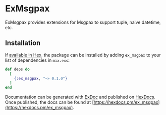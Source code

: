 # ExMsgpax

ExMsgpax provides extensions for Msgpax to support tuple, naive datetime, etc.

## Installation

If [available in Hex](https://hex.pm/docs/publish), the package can be installed
by adding `ex_msgpax` to your list of dependencies in `mix.exs`:

```elixir
def deps do
  [
    {:ex_msgpax, "~> 0.1.0"}
  ]
end
```

Documentation can be generated with [ExDoc](https://github.com/elixir-lang/ex_doc)
and published on [HexDocs](https://hexdocs.pm). Once published, the docs can
be found at [https://hexdocs.pm/ex_msgpax](https://hexdocs.pm/ex_msgpax).

